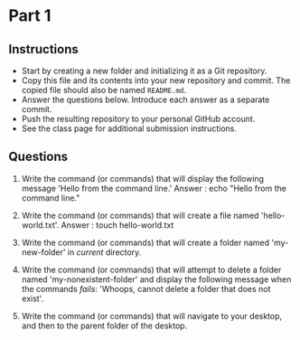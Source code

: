 # Part 1

## Instructions
- Start by creating a new folder and initializing it as a Git repository.
- Copy this file and its contents into your new repository and commit. The copied file should also be named `README.md`.
- Answer the questions below. Introduce each answer as a separate commit.
- Push the resulting repository to your personal GitHub account.
- See the class page for additional submission instructions.

## Questions
1. Write the command (or commands) that will display the following message 'Hello from the command line.'
Answer : echo "Hello from the command line."

2. Write the command (or commands) that will create a file named 'hello-world.txt'.
Answer : touch hello-world.txt

3. Write the command (or commands) that will create a folder named 'my-new-folder' in _current_ directory.

4. Write the command (or commands) that will attempt to delete a folder named 'my-nonexistent-folder' and display the following message when the commands _fails_: 'Whoops, cannot delete a folder that does not exist'.

5. Write the command (or commands) that will navigate to your desktop, and then to the parent folder of the desktop.

